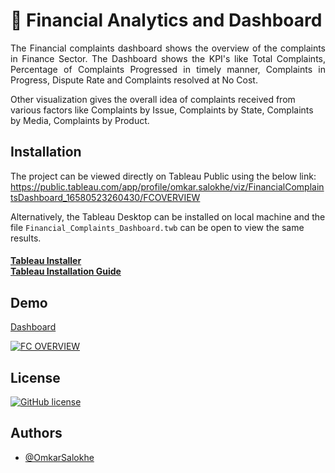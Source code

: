 # 🏦 Financial Analytics and Dashboard

<p align = "justify">
The Financial complaints dashboard shows the overview of the complaints in Finance Sector.
The Dashboard shows the KPI's like Total Complaints, Percentage of Complaints Progressed in timely manner, Complaints in Progress, Dispute Rate and Complaints resolved at No Cost.

Other visualization gives the overall idea of complaints received from various factors like Complaints by Issue, Complaints by State, Complaints by Media, Complaints by Product. 
</p>


## Installation

The project can be viewed directly on Tableau Public using the below link:
https://public.tableau.com/app/profile/omkar.salokhe/viz/FinancialComplaintsDashboard_16580523260430/FCOVERVIEW

Alternatively, the Tableau Desktop can be installed on local machine and the file ```Financial_Complaints_Dashboard.twb``` can be open to view the same results.

<h4>
   <a href="https://public.tableau.com/en-us/s/download">Tableau Installer</a> <br>
   <a href = "https://help.tableau.com/current/desktopdeploy/en-gb/desktop_deploy_download_and_install.htm">Tableau Installation Guide</a>
</h4>
    
## Demo

<a href="https://public.tableau.com/app/profile/omkar.salokhe/viz/FinancialComplaintsDashboard_16580523260430/FCOVERVIEW">Dashboard</a>
<br>
<div class='tableauPlaceholder' id='viz1658173653812' style='position: relative'>
   <noscript><a href='#'><img alt='FC OVERVIEW ' src='https:&#47;&#47;public.tableau.com&#47;static&#47;images&#47;Fi&#47;FinancialComplaintsDashboard_16580523260430&#47;FCOVERVIEW&#47;1_rss.png' style='border: none' /></a></noscript>
   <object class='tableauViz'  style='display:none;'>
      <param name='host_url' value='https%3A%2F%2Fpublic.tableau.com%2F' />
      <param name='embed_code_version' value='3' />
      <param name='site_root' value='' />
      <param name='name' value='FinancialComplaintsDashboard_16580523260430&#47;FCOVERVIEW' />
      <param name='tabs' value='no' />
      <param name='toolbar' value='yes' />
      <param name='static_image' value='https:&#47;&#47;public.tableau.com&#47;static&#47;images&#47;Fi&#47;FinancialComplaintsDashboard_16580523260430&#47;FCOVERVIEW&#47;1.png' />
      <param name='animate_transition' value='yes' />
      <param name='display_static_image' value='yes' />
      <param name='display_spinner' value='yes' />
      <param name='display_overlay' value='yes' />
      <param name='display_count' value='yes' />
      <param name='language' value='en-US' />
   </object>
</div>

## License 

[![GitHub license](https://img.shields.io/github/license/Naereen/StrapDown.js.svg)](https://github.com/Naereen/StrapDown.js/blob/master/LICENSE) 

## Authors

- [@OmkarSalokhe](https://github.com/omkar2611)

